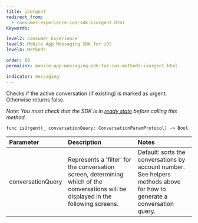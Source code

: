 ```yaml
---
title: isUrgent
redirect_from:
  - consumer-experience-ios-sdk-isurgent.html
Keywords:

level2: Consumer Experience
level3: Mobile App Messaging SDK for iOS
level4: Methods

order: 80
permalink: mobile-app-messaging-sdk-for-ios-methods-isurgent.html

indicator: messaging
---
```


Checks if the active conversation (if existing) is marked as urgent. Otherwise returns false. 

*Note: You must check that the SDK is in [ready state](consumer-experience-ios-sdk-advanced-configurations.html) before calling this method.*

`func isUrgent(_ conversationQuery: ConversationParamProtocol) -> Bool`

| Parameter | Description | Notes |
| :--- | :--- | :--- |
| conversationQuery | Represents a 'filter’ for the conversation screen, determining which of the conversations will be displayed in the following screens. | Default: sorts the conversations by account number. <br> See helpers methods above for how to generate a conversation query. |

